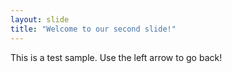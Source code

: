 ```yaml
---
layout: slide
title: "Welcome to our second slide!"
---
```

This is a test sample.
Use the left arrow to go back!
